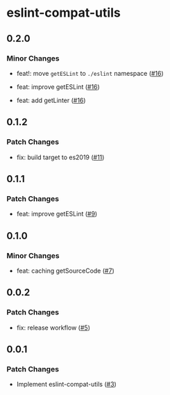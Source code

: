 # eslint-compat-utils

## 0.2.0

### Minor Changes

- feat!: move `getESLint` to `./eslint` namespace ([#16](https://github.com/ota-meshi/eslint-compat-utils/pull/16))

- feat: improve getESLint ([#16](https://github.com/ota-meshi/eslint-compat-utils/pull/16))

- feat: add getLinter ([#16](https://github.com/ota-meshi/eslint-compat-utils/pull/16))

## 0.1.2

### Patch Changes

- fix: build target to es2019 ([#11](https://github.com/ota-meshi/eslint-compat-utils/pull/11))

## 0.1.1

### Patch Changes

- feat: improve getESLint ([#9](https://github.com/ota-meshi/eslint-compat-utils/pull/9))

## 0.1.0

### Minor Changes

- feat: caching getSourceCode ([#7](https://github.com/ota-meshi/eslint-compat-utils/pull/7))

## 0.0.2

### Patch Changes

- fix: release workflow ([#5](https://github.com/ota-meshi/eslint-compat-utils/pull/5))

## 0.0.1

### Patch Changes

- Implement eslint-compat-utils ([#3](https://github.com/ota-meshi/eslint-compat-utils/pull/3))
